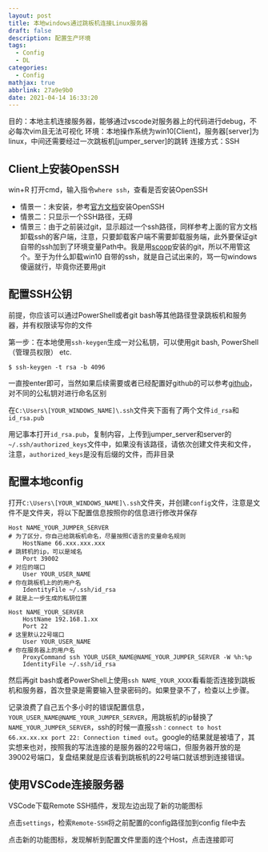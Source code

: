 ```yaml
---
layout: post
title: 本地windows通过跳板机连接Linux服务器
draft: false
description: 配置生产环境
tags:
  - Config
  - DL
categories:
  - Config
mathjax: true
abbrlink: 27a9e9b0
date: 2021-04-14 16:33:20
---
```


目的：本地主机连接服务器，能够通过vscode对服务器上的代码进行debug，不必每次vim且无法可视化
环境：本地操作系统为win10[Client]，服务器[server]为linux，中间还需要经过一次跳板机[jumper_server]的跳转
连接方式：SSH

## Client上安装OpenSSH

win+R 打开cmd，输入指令`where ssh`，查看是否安装OpenSSH

* 情景一：未安装，参考[官方文档](https://docs.microsoft.com/zh-cn/windows-server/administration/openssh/openssh_install_firstuse)安装OpenSSH
* 情景二：只显示一个SSH路径，无碍
* 情景三：由于之前装过git，显示超过一个ssh路径，同样参考上面的官方文档卸载ssh的客户端，注意，只要卸载客户端不需要卸载服务端，此外要保证git自带的ssh加到了环境变量Path中。我是用[scoop](/posts/61e990a2/)安装的git，所以不用管这个。至于为什么卸载win10 自带的ssh，就是自己试出来的，骂一句windows傻逼就行，毕竟你还要用git

## 配置SSH公钥

前提，你应该可以通过PowerShell或者git bash等其他路径登录跳板机和服务器，并有权限读写你的文件

第一步：在本地使用`ssh-keygen`生成一对公私钥，可以使用git bash, PowerShell（管理员权限） etc.
```git
$ ssh-keygen -t rsa -b 4096
```
一直按enter即可，当然如果后续需要或者已经配置好github的可以参考[github](/posts/e3dc2e3b)，对不同的公私钥对进行命名区别

在`C:\Users\[YOUR_WINDOWS_NAME]\.ssh`文件夹下面有了两个文件`id_rsa`和`id_rsa.pub`

用记事本打开`id_rsa.pub`，复制内容，上传到jumper_server和server的`~/.ssh/authorized_keys`文件中，如果没有该路径，请依次创建文件夹和文件，注意，`authorized_keys`是没有后缀的文件，而非目录

## 配置本地config

打开`C:\Users\[YOUR_WINDOWS_NAME]\.ssh`文件夹，并创建`config`文件，注意是文件不是文件夹，将以下配置信息按照你的信息进行修改并保存

```config
Host NAME_YOUR_JUMPER_SERVER                                            # 为了区分，你自己给跳板机命名，尽量按照C语言的变量命名规则
    HostName 66.xxx.xxx.xxx                                             # 跳转机的ip，可以是域名
    Port 39002                                                          # 对应的端口
    User YOUR_USER_NAME                                                 # 你在跳板机上的的用户名
    IdentityFile ~/.ssh/id_rsa                                          # 就是上一步生成的私钥位置
    
Host NAME_YOUR_SERVER
	HostName 192.168.1.xx
	Port 22                                                             # 这里默认22号端口
	User YOUR_USER_NAME                                                 # 你在服务器上的用户名
	ProxyCommand ssh YOUR_USER_NAME@NAME_YOUR_JUMPER_SERVER -W %h:%p
	IdentityFile ~/.ssh/id_rsa
```

然后再git bash或者PowerShell上使用`ssh NAME_YOUR_XXXX`看看能否连接到跳板机和服务器，首次登录是需要输入登录密码的。如果登录不了，检查以上步骤。

记录浪费了自己五个多小时的错误配置信息，`YOUR_USER_NAME@NAME_YOUR_JUMPER_SERVER`，用跳板机的ip替换了`NAME_YOUR_JUMPER_SERVER`，ssh的时候一直报`ssh：connect to host 66.xx.xx.xx port 22: Connection timed out`。google的结果就是被墙了，其实想来也对，按照我的写法连接的是服务器的22号端口，但服务器开放的是39002号端口，复盘结果就是应该看到跳板机的22号端口就该想到连接错误。

## 使用VSCode连接服务器

VSCode下载Remote SSH插件，发现左边出现了新的功能图标

点击`settings`，检索`Remote-SSH`将之前配置的config路径加到config file中去

点击新的功能图标，发现解析到配置文件里面的连个Host，点击连接即可
